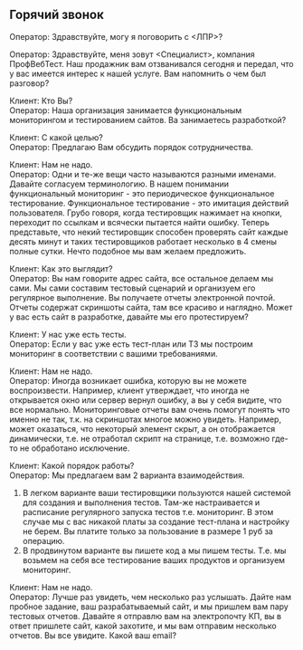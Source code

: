 Горячий звонок
--------------

Оператор: Здравствуйте, могу я поговорить с <ЛПР>?

Оператор: Здравствуйте, меня зовут <Специалист>, компания ПрофВебТест.
Наш продажник вам отзванивался сегодня и передал, что у вас имеется интерес к нашей услуге.
Вам напомнить о чем был разговор?

Клиент: Кто Вы?  
Оператор: Наша организация занимается функциональным мониторингом и тестированием сайтов.
Ва занимаетесь разработкой?

Клиент: С какой целью?  
Оператор: Предлагаю Вам обсудить порядок сотрудничества.

Клиент: Нам не надо.  
Оператор: Одни и те-же вещи часто называются разными именами. Давайте согласуем терминологию.
В нашем понимании функциональный мониторинг - это периодическое функциональное тестирование.
Функциональное тестирование - это имитация действий пользователя. Грубо говоря, когда тестировщик нажимает на кнопки,
переходит по ссылкам и всячески пытается найти ошибку. Теперь представьте, что некий тестировщик способен проверять сайт
каждые десять минут и таких тестировщиков работает несколько в 4 смены полные сутки.
Нечто подобное мы вам желаем предложить.

Клиент: Как это выглядит?  
Оператор: Вы нам говорите адрес сайта, все остальное делаем мы сами.
Мы сами составим тестовый сценарий и организуем его регулярное выполнение.
Вы получаете отчеты электронной почтой.
Отчеты содержат скриншоты сайта, там все красиво и наглядно.
Может у вас есть сайт в разработке, давайте мы его протестируем?

Клиент: У нас уже есть тесты.  
Оператор: Если у вас уже есть тест-план или ТЗ мы построим мониторинг в соответствии с вашими требованиями.

Клиент: Нам не надо.  
Оператор: Иногда возникает ошибка, которую вы не можете воспроизвести.
Например, клиент утверждает, что иногда не открывается окно или сервер вернул ошибку, а вы у себя видите, что все нормально.
Мониторинговые отчеты вам очень помогут понять что именно не так, т.к. на скриншотах многое можно увидеть.
Например, может оказаться, что некоторый элемент скрыт, а он отображается динамически,
т.е. не отработал скрипт на странице, т.е. возможно где-то не обработано исключение.

Клиент: Какой порядок работы?  
Оператор: Мы предлагаем вам 2 варианта взаимодействия.
1. В легком варианте ваши тестировщики пользуются нашей системой для создания и выполнения тестов.
 Там-же настраивается и расписание регулярного запуска тестов т.е. мониторинг.
 В этом случае мы с вас никакой платы за создание тест-плана и настройку не берем.
 Вы платите только за пользование в размере 1 руб за операцию.
2. В  продвинутом варианте вы пишете код а мы пишем тесты.
 Т.е. мы возьмем на себя все тестирование ваших продуктов и организуем мониторинг.

Клиент: Нам не надо.  
Оператор: Лучше раз увидеть, чем несколько раз услышать.
Дайте нам пробное задание, ваш разрабатываемый сайт, и мы пришлем вам пару тестовых отчетов.
Давайте я отправлю вам на электропочту КП, вы в ответ пришлете сайт, какой захотите, и мы вам отправим несколько отчетов.
Вы все увидите. Какой ваш email?
